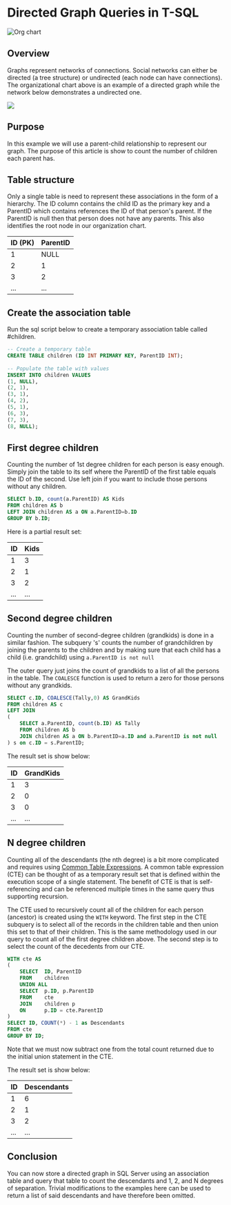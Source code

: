 # Directed Graph Queries in T-SQL

![Org chart](http://www.cadalyst.com/files/cadalyst/nodes/2007/6039/0307learncurve-3.jpg)

## Overview

Graphs represent networks of connections. Social networks can either be directed (a tree structure) or undirected (each node can have connections). The organizational chart above is an example of a directed graph while the network below demonstrates a undirected one.

![](http://i.stack.imgur.com/YA7NX.png)

## Purpose
In this example we will use a parent-child relationship to represent our graph. The purpose of this article is show to count the number of children each parent has.

## Table structure
Only a single table is need to represent these associations in the form of a hierarchy. The ID column contains the child ID as the primary key and a ParentID which contains references the ID of that person's parent. If the ParentID is null then that person does not have any parents. This also identifies the root node in our organization chart.

| ID (PK) | ParentID |
|:------- |:---------|
| 1       | NULL     |
| 2       | 1        |
| 3       | 2        |
| ...     | ...      |

## Create the association table
Run the sql script below to create a temporary association table called #children.

~~~sql
-- Create a temporary table
CREATE TABLE children (ID INT PRIMARY KEY, ParentID INT);
 
-- Populate the table with values
INSERT INTO children VALUES
(1, NULL),
(2, 1),
(3, 1),
(4, 2),
(5, 1),
(6, 3),
(7, 3),
(8, NULL);
~~~
 
## First degree children
Counting the number of 1st degree children for each person is easy enough. Simply join the table to its self where the ParentID of the first table equals the ID of the second. Use left join if you want to include those persons without any children.

~~~sql
SELECT b.ID, count(a.ParentID) AS Kids
FROM children AS b
LEFT JOIN children AS a ON a.ParentID=b.ID
GROUP BY b.ID;
~~~

Here is a partial result set:

| ID      | Kids |
|:------- |:-----|
| 1       | 3    |
| 2       | 1    |
| 3       | 2    |
| ...     | ...  |

## Second degree children
 
Counting the number of second-degree children (grandkids) is done in a similar fashion. The subquery 's' counts the number of grandchildren by joining the parents to the children and by making sure that each child has a child (i.e. grandchild) using `a.ParentID is not null`

The outer query just joins the count of grandkids to a list of all the persons in the table. The `COALESCE` function is used to return a zero for those persons without any grandkids.

~~~sql
SELECT c.ID, COALESCE(Tally,0) AS GrandKids
FROM children AS c
LEFT JOIN
(
	SELECT a.ParentID, count(b.ID) AS Tally
	FROM children AS b
	JOIN children AS a ON b.ParentID=a.ID and a.ParentID is not null
) s on c.ID = s.ParentID;
~~~

The result set is show below:

| ID      | GrandKids |
|:------- |:----------|
| 1       | 3         |
| 2       | 0         |
| 3       | 0         |
| ...     | ...       |
 
## N degree children
Counting all of the descendants (the nth degree) is a bit more complicated and requires using [Common Table Expressions](https://technet.microsoft.com/en-US/library/ms186243(v=SQL.105).aspx). A common table expression (CTE) can be thought of as a temporary result set that is defined within the execution scope of a single statement. The benefit of CTE is that is self-referencing and can be referenced multiple times in the same query thus supporting recursion. 

The CTE used to recursively count all of the children for each person (ancestor) is created using the `WITH` keyword. The first step in the CTE subquery is to select all of the records in the children table and then union this set to that of their children. This is the same methodology used in our query to count all of the first degree children above. The second step is to select the count of the decedents from our CTE.

~~~sql
WITH cte AS
(
    SELECT  ID, ParentID
    FROM    children
    UNION ALL
    SELECT  p.ID, p.ParentID
    FROM    cte
    JOIN    children p
    ON      p.ID = cte.ParentID
)
SELECT ID, COUNT(*) - 1 as Descendants
FROM cte
GROUP BY ID;
~~~

Note that we must now subtract one from the total count returned due to the initial union statement in the CTE.

The result set is show below:

| ID      | Descendants |
|:------- |:------------|
| 1       | 6           |
| 2       | 1           |
| 3       | 2           |
| ...     | ...         |

## Conclusion

You can now store a directed graph in SQL Server using an association table and query that table to count the descendants and 1, 2, and N degrees of separation. Trivial modifications to the examples here can be used to return a list of said descendants and have therefore been omitted.
